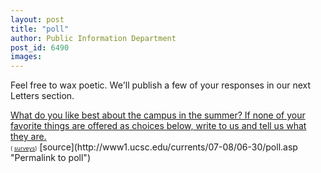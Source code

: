 ```yaml
---
layout: post
title: "poll"
author: Public Information Department
post_id: 6490
images:
---
```


<a name="content" id="content"></a><script language="javascript" src="http://s3.polldaddy.com/p/731522.js" type="text/javascript">
</script>
<p>
  Feel free to wax poetic. We'll publish a few of your responses in our next Letters section.
</p><noscript><a href="http://answers.polldaddy.com/poll/731522/">What do you like best about the campus in the summer? If none of your favorite things are offered as choices below, write to us and tell us what they are.</a><br>
<span style="font-size:9px;">( <a href="http://www.polldaddy.com">surveys</a>)</span></noscript>
[source](http://www1.ucsc.edu/currents/07-08/06-30/poll.asp "Permalink to poll")
